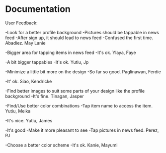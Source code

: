# Documentation

User Feedback:

-Look for a better profile background
-Pictures should be tappable in news feed
-After sign up, it should lead to news feed
-Confused the first time.
Abadiez. May Lanie

-Bigger area for tapping items in news feed
-It's ok.
Ylaya, Faye

-A bit bigger tappables
-It's ok.
Yutiu, Jp

-Minimize a little bit more on the design
-So far so good.
Paglinawan, Ferdie


-It' ok.
Siao, Kendricke

-Find better images to suit some parts of your design like the profile background
-It's fine.
Tinagan, Jasper

-Find/Use better color combinations
-Tap item name to access the item.
Yutiu, Meika

-It's nice.
Yutiu, James

-It's good
-Make it more pleasant to see
-Tap pictures in news feed.
Perez, PJ

-Choose a better color scheme
-It's ok.
Kanie, Mayumi
